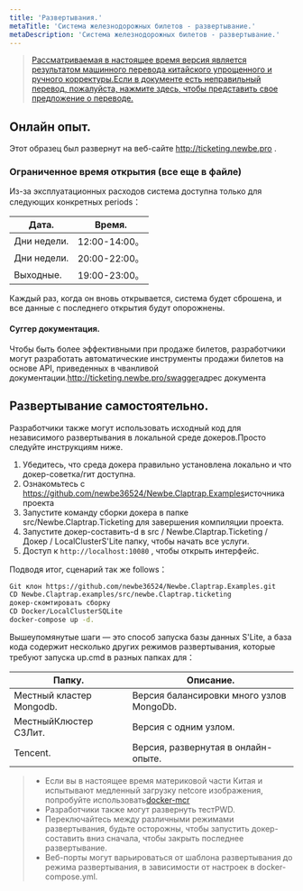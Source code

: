 ```yaml
---
title: 'Развертывания.'
metaTitle: 'Система железнодорожных билетов - развертывание.'
metaDescription: 'Система железнодорожных билетов - развертывание.'
---
```


> [Рассматриваемая в настоящее время версия является результатом машинного перевода китайского упрощенного и ручного корректуры.Если в документе есть неправильный перевод, пожалуйста, нажмите здесь, чтобы представить свое предложение о переводе.](https://crwd.in/newbeclaptrap)

## Онлайн опыт.

Этот образец был развернут на веб-сайте <http://ticketing.newbe.pro> .

### Ограниченное время открытия (все еще в файле)

Из-за эксплуатационных расходов система доступна только для следующих конкретных periods：

| Дата.       | Время.       |
| ----------- | ------------ |
| Дни недели. | 12:00-14:00。 |
| Дни недели. | 20:00-22:00。 |
| Выходные.   | 19:00-23:00。 |

Каждый раз, когда он вновь открывается, система будет сброшена, и все данные с последнего открытия будут опорожнены.

#### Суггер документация.

Чтобы быть более эффективными при продаже билетов, разработчики могут разработать автоматические инструменты продажи билетов на основе API, приведенных в чванливой документации.<http://ticketing.newbe.pro/swagger>адрес документа

## Развертывание самостоятельно.

Разработчики также могут использовать исходный код для независимого развертывания в локальной среде докеров.Просто следуйте инструкциям ниже.

1. Убедитесь, что среда докера правильно установлена локально и что докер-советка/гит доступна.
2. Ознакомьтесь с <https://github.com/newbe36524/Newbe.Claptrap.Examples>источника проекта
3. Запустите команду сборки докера в папке src/Newbe.Claptrap.Ticketing для завершения компиляции проекта.
4. Запустите докер-составить-d в src / Newbe.Claptrap.Ticketing / Докер / LocalClusterS'Lite папку, чтобы начать все услуги.
5. Доступ к `http://localhost:10080` , чтобы открыть интерфейс.

Подводя итог, сценарий так же follows：

```bash
Git клон https://github.com/newbe36524/Newbe.Claptrap.Examples.git
CD Newbe.Claptrap.examples/src/newbe.Claptrap.ticketing
докер-скомтировать сборку
CD Docker/LocalClusterSQLite
docker-compose up -d.
```

Вышеупомянутые шаги — это способ запуска базы данных S'Lite, а база кода содержит несколько других режимов развертывания, которые требуют запуска up.cmd в разных папках для：

| Папку.                   | Описание.                                |
| ------------------------ | ---------------------------------------- |
| Местный кластер Mongodb. | Версия балансировки много узлов MongoDb. |
| МестныйКлюстер СЗЛит.    | Версия с одним узлом.                    |
| Tencent.                 | Версия, развернутая в онлайн-опыте.      |

> - Если вы в настоящее время материковой части Китая и испытывают медленный загрузку netcore изображения, попробуйте использовать[docker-mcr](https://github.com/newbe36524/Newbe.McrMirror)
> - Разработчики также могут развернуть тест[](https://labs.play-with-docker.com/)PWD.
> - Переключайтесь между различными режимами развертывания, будьте осторожны, чтобы запустить докер-составить вниз сначала, чтобы закрыть последнее развертывание.
> - Веб-порты могут варьироваться от шаблона развертывания до режима развертывания, в зависимости от настроек в docker-compose.yml.
